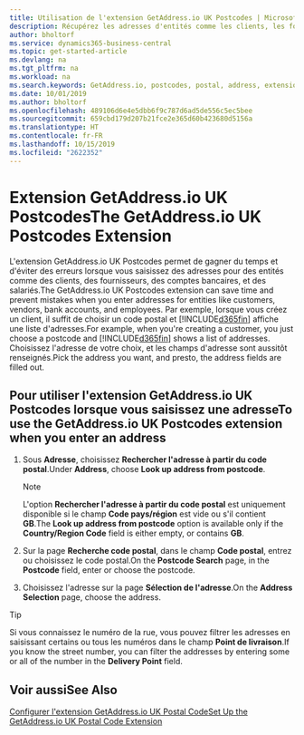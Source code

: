 ```yaml
---
title: Utilisation de l'extension GetAddress.io UK Postcodes | Microsoft Docs
description: Récupérez les adresses d'entités comme les clients, les fournisseurs, les salariés, et les banques du Royaume-Uni auprès du service GetAddress.io.
author: bholtorf
ms.service: dynamics365-business-central
ms.topic: get-started-article
ms.devlang: na
ms.tgt_pltfrm: na
ms.workload: na
ms.search.keywords: GetAddress.io, postcodes, postal, address, extension
ms.date: 10/01/2019
ms.author: bholtorf
ms.openlocfilehash: 489106d6e4e5dbb6f9c787d6ad5de556c5ec5bee
ms.sourcegitcommit: 659cbd179d207b21fce2e365d60b423680d5156a
ms.translationtype: HT
ms.contentlocale: fr-FR
ms.lasthandoff: 10/15/2019
ms.locfileid: "2622352"
---
```

# <a name="the-getaddressio-uk-postcodes-extension"></a><span data-ttu-id="6d50f-103">Extension GetAddress.io UK Postcodes</span><span class="sxs-lookup"><span data-stu-id="6d50f-103">The GetAddress.io UK Postcodes Extension</span></span>
<span data-ttu-id="6d50f-104">L'extension GetAddress.io UK Postcodes permet de gagner du temps et d'éviter des erreurs lorsque vous saisissez des adresses pour des entités comme des clients, des fournisseurs, des comptes bancaires, et des salariés.</span><span class="sxs-lookup"><span data-stu-id="6d50f-104">The GetAddress.io UK Postcodes extension can save time and prevent mistakes when you enter addresses for entities like customers, vendors, bank accounts, and employees.</span></span> <span data-ttu-id="6d50f-105">Par exemple, lorsque vous créez un client, il suffit de choisir un code postal et [!INCLUDE[d365fin](includes/d365fin_md.md)] affiche une liste d'adresses.</span><span class="sxs-lookup"><span data-stu-id="6d50f-105">For example, when you're creating a customer, you just choose a postcode and [!INCLUDE[d365fin](includes/d365fin_md.md)] shows a list of addresses.</span></span> <span data-ttu-id="6d50f-106">Choisissez l'adresse de votre choix, et les champs d'adresse sont aussitôt renseignés.</span><span class="sxs-lookup"><span data-stu-id="6d50f-106">Pick the address you want, and presto, the address fields are filled out.</span></span>  

## <a name="to-use-the-getaddressio-uk-postcodes-extension-when-you-enter-an-address"></a><span data-ttu-id="6d50f-107">Pour utiliser l'extension GetAddress.io UK Postcodes lorsque vous saisissez une adresse</span><span class="sxs-lookup"><span data-stu-id="6d50f-107">To use the GetAddress.io UK Postcodes extension when you enter an address</span></span>
1. <span data-ttu-id="6d50f-108">Sous **Adresse**, choisissez **Rechercher l'adresse à partir du code postal**.</span><span class="sxs-lookup"><span data-stu-id="6d50f-108">Under **Address**, choose **Look up address from postcode**.</span></span>  

    > [!NOTE]  
    >   <span data-ttu-id="6d50f-109">L'option **Rechercher l'adresse à partir du code postal** est uniquement disponible si le champ **Code pays/région** est vide ou s'il contient **GB**.</span><span class="sxs-lookup"><span data-stu-id="6d50f-109">The **Look up address from postcode** option is available only if the **Country/Region Code** field is either empty, or contains **GB**.</span></span>
2. <span data-ttu-id="6d50f-110">Sur la page **Recherche code postal**, dans le champ **Code postal**, entrez ou choisissez le code postal.</span><span class="sxs-lookup"><span data-stu-id="6d50f-110">On the **Postcode Search** page, in the **Postcode** field, enter or choose the postcode.</span></span>  
3. <span data-ttu-id="6d50f-111">Choisissez l'adresse sur la page **Sélection de l'adresse**.</span><span class="sxs-lookup"><span data-stu-id="6d50f-111">On the **Address Selection** page, choose the address.</span></span>  

> [!TIP]  
>   <span data-ttu-id="6d50f-112">Si vous connaissez le numéro de la rue, vous pouvez filtrer les adresses en saisissant certains ou tous les numéros dans le champ **Point de livraison**.</span><span class="sxs-lookup"><span data-stu-id="6d50f-112">If you know the street number, you can filter the addresses by entering some or all of the number in the **Delivery Point** field.</span></span>


## <a name="see-also"></a><span data-ttu-id="6d50f-113">Voir aussi</span><span class="sxs-lookup"><span data-stu-id="6d50f-113">See Also</span></span>
[<span data-ttu-id="6d50f-114">Configurer l'extension GetAddress.io UK Postal Code</span><span class="sxs-lookup"><span data-stu-id="6d50f-114">Set Up the GetAddress.io UK Postal Code Extension</span></span>](LocalFunctionality/UnitedKingdom/uk-setup-postal-code-service.md)
